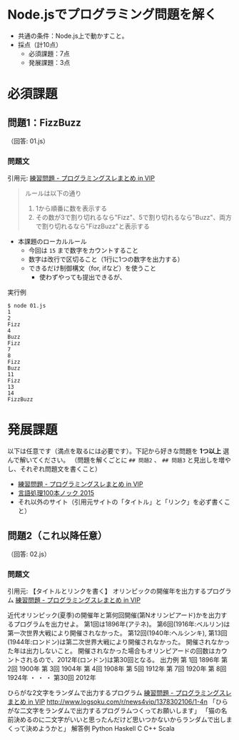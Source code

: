 # Node.jsでプログラミング問題を解く

- 共通の条件：Node.js上で動かすこと。
- 採点（計10点）
    - 必須課題：7点
    - 発展課題：3点

# 必須課題

## 問題1：FizzBuzz

（回答: 01.js）

### 問題文

引用元: [練習問題 - プログラミングスレまとめ in VIP](http://vipprog.net/wiki/exercise.html)

> ルールは以下の通り
> 
> 1. 1から順番に数を表示する
> 2. その数が3で割り切れるなら"Fizz"、5で割り切れるなら"Buzz"、両方で割り切れるなら"FizzBuzz"と表示する

- 本課題のローカルルール
    - 今回は `15` まで数字をカウントすること
    - 数字は改行で区切ること（1行に1つの数字を出力する）
    - できるだけ制御構文（for, ifなど）を使うこと
        - 使わずやっても提出できるが、

実行例

```
$ node 01.js
1
2
Fizz
4
Buzz
Fizz
7
8
Fizz
Buzz
11
Fizz
13
14
FizzBuzz
```

# 発展課題

以下は任意です（満点を取るには必要です）。下記から好きな問題を **1つ以上** 選んで解いてください。
（問題を解くごとに `## 問題2` 、 `## 問題3` と見出しを増やし、それぞれ問題文を書くこと）

- [練習問題 - プログラミングスレまとめ in VIP](http://vipprog.net/wiki/exercise.html)
- [言語処理100本ノック 2015](http://www.cl.ecei.tohoku.ac.jp/nlp100/#ch1)
- それ以外のサイト（引用元サイトの「タイトル」と「リンク」を必ず書くこと）

## 問題2（これ以降任意）

（回答: 02.js）

### 問題文

引用元: 【タイトルとリンクを書く】
オリンピックの開催年を出力するプログラム [練習問題 - プログラミングスレまとめ in VIP](http://vipprog.net/wiki/exercise.html#i5e3e061)

近代オリンピック(夏季)の開催年と第何回開催(第Nオリンピアード)かを出力するプログラムを出力せよ。
第1回は1896年(アテネ)。
第6回(1916年:ベルリン)は第一次世界大戦により開催されなかった。
第12回(1940年:ヘルシンキ), 第13回(1944年:ロンドン)は第二次世界大戦により開催されなかった。
開催されなかった年は出力しないこと。
開催されなかった場合もオリンピアードの回数はカウントされるので、2012年(ロンドン)は第30回となる。
出力例
第 1回  1896年
第 2回  1900年
第 3回  1904年
第 4回  1908年
第 5回  1912年
第 7回  1920年
第 8回  1924年
・
・
・
第30回  2012年

ひらがな2文字をランダムで出力するプログラム [練習問題 - プログラミングスレまとめ in VIP](http://vipprog.net/wiki/exercise.html#i5e3e061)
http://www.logsoku.com/r/news4vip/1378302106/1-4n
「ひらがな二文字をランダムで出力するプログラムつくってお願いします」
「猫の名前決めるのに二文字がいいと思ったんだけど思いつかないからランダムで出しまくって決めようかと」
解答例
Python
Haskell
C
C++
Scala